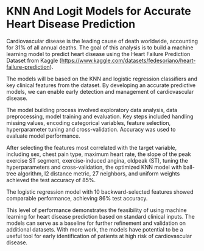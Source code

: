 # KNN And Logit Models for Accurate Heart Disease Prediction

Cardiovascular disease is the leading cause of death worldwide, accounting for 31% of all annual deaths. The goal of this analysis is to build a machine learning model to predict heart disease using the Heart Failure Prediction Dataset from Kaggle (https://www.kaggle.com/datasets/fedesoriano/heart-failure-prediction).

The models will be based on the KNN and logistic regression classifiers and key clinical features from the dataset. By developing an accurate predictive models, we can enable early detection and management of cardiovascular disease.

The model building process involved exploratory data analysis, data preprocessing, model training and evaluation. Key steps included handling missing values, encoding categorical variables, feature selection, hyperparameter tuning and cross-validation. Accuracy was used to evaluate model performance.

After selecting the features most correlated with the target variable, including sex, chest pain type, maximum heart rate, the slope of the peak exercise ST segment, exercise-induced angina, oldpeak (ST), tuning the hyperparameters and cross-validation, the optimized KNN model with ball-tree algorithm, l2 distance metric, 27 neighbors, and uniform weights achieved the test accuracy of 85%.

The logistic regression model with 10 backward-selected features showed comparable performance, achieving 86% test accuracy.

This level of performance demonstrates the feasibility of using machine learning for heart disease prediction based on standard clinical inputs. The models can serve as a baseline for further refinement and validation on additional datasets. With more work, the models have potential to be a useful tool for early identification of patients at high risk of cardiovascular disease.
